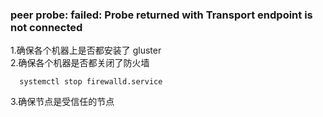 ### peer probe: failed: Probe returned with Transport endpoint is not connected
1.确保各个机器上是否都安装了 gluster  
2.确保各个机器是否都关闭了防火墙
```
  systemctl stop firewalld.service
```
3.确保节点是受信任的节点
